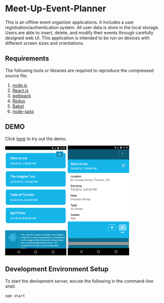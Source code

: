 # Meet-Up-Event-Planner

This is an offline event organizer applications. It includes a user
registration/authentication system. All user data is store in the local
storage. Users are able to insert, delete, and modify their events through
carefully designed web UI. This application is intended to be run on devices
with different screen sizes and orientations.

## Requirements

The following tools or libraries are required to reproduce the compressed
source file.

1. [node.js][1]
1. [React.js][2]
2. [webpack][3]
4. [Redux][4]
5. [Babel][5]
6. [node-sass][6]

## DEMO

Click [here][7] to try out the demo.

<img src="https://raw.githubusercontent.com/emguy/Meet-Up-Event-Planner/master/snapshots/snapshot_02.png" width="200" />
<img src="https://raw.githubusercontent.com/emguy/Meet-Up-Event-Planner/master/snapshots/snapshot_04.png" width="200" />

## Development Environment Setup

To start the devlopment server, excute the following in the command-line shell.

```shell
npm start
```

[1]: https://nodejs.org
[2]: https://facebook.github.io/react
[3]: https://webpack.github.io
[4]: https://github.com/reactjs/redux
[5]: https://babeljs.io
[6]: https://github.com/sass/node-sass
[7]: http://ec2-54-213-143-150.us-west-2.compute.amazonaws.com:8081
